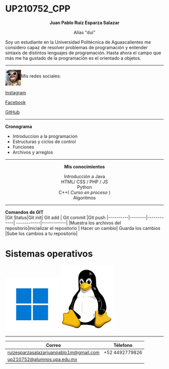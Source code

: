 # UP210752_CPP  

<b><p align="center"> Juan Pablo Ruíz Esparza Salazar </p></b>
<p align="middle" >Alías "dui"</p>

<p>Soy un estudiante en la Universidad Politécnica de Aguascalientes me considero capaz de resolver problemas de programación y entender sintaxis de distintos lenguajes de programación. Hasta ahora el campo que más me ha gustado de la programación es el orientado a objetos.</p>

---
<p>
<img src="img/feid.jpeg " align="middle" width="50" height="50" alt="fercho">Mis redes sociales:
</p>
<p><a href="https://www.instagram.com/jpabloruizesp/" title="Title">
Instagram</a>
</p>
<p><a href="https://www.facebook.com/juanpablo.salazar.9210/" title="Title">
Facebook</a>
</p>
<p><a href="https://github.com/UP210752" title="Title">
GitHub</a>
</p>

***

**Cronograma**

<ul>
    <li> Introduccion a la programacion
    <li> Estructuras y ciclos de control
    <li> Funciones
    <li> Archivos y arreglos
</ul>

***
<center>
<b>Mis conocimientos</b>

 Introducción a Java <br>
 HTML/ CSS / PHP / JS <br>
 Python <br>
 C++( <em>Curso en proceso</em> )<br>
 Algoritmos<br>
</center>

---

**Comandos de GIT**
<br>
|Git Status|Git init| Git add |  Git commit    |Git push
|----------|--------|------------| ------------|------------|
|Muestra los archivos del repositorio|inicializar el repositorio | Hacer un cambio| Guarda los cambios |Sube los cambios a tu repositorio|
<H1>Sistemas operativos</H1>
<img src="img/windows.png" alt="windows" width="170" height="170">
<img src="img/linux.png" width="170" alt="linux">


---

|**Correo**| **Télefono**| 
|----------|-------------|
|ruizesparzasalazarjuanpablo1m@gmail.com|+52 4492779826
|up210752@alumnos.upa.edu.mx


